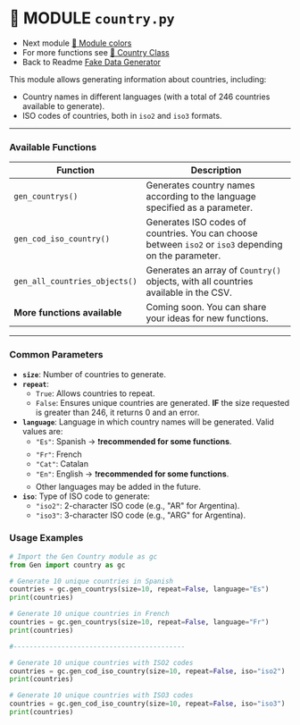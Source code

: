 # 📒 MODULE `country.py`

- Next module [📒 Module colors](colors.md)
- For more functions see [📕 Country Class](../../../Classes/lang/En/country.md)
- Back to Readme [Fake Data Generator](../../../../README.md)

This module allows generating information about countries, including:

- Country names in different languages (with a total of 246 countries available to generate).
- ISO codes of countries, both in `iso2` and `iso3` formats.

---

### Available Functions

| Function                         | Description                                                                                      |
|---------------------------------|--------------------------------------------------------------------------------------------------|
| `gen_countrys()`                | Generates country names according to the language specified as a parameter.                      |
| `gen_cod_iso_country()`          | Generates ISO codes of countries. You can choose between `iso2` or `iso3` depending on the parameter. |
| `gen_all_countries_objects()`   | Generates an array of `Country()` objects, with all countries available in the CSV.              |
| **More functions available**     | Coming soon. You can share your ideas for new functions.                                        |

---

### Common Parameters

- **`size`**: Number of countries to generate.
- **`repeat`**: 
  - `True`: Allows countries to repeat.
  - `False`: Ensures unique countries are generated. **IF** the size requested is greater than 246, it returns 0 and an error.
- **`language`**: Language in which country names will be generated. Valid values are:
  - `"Es"`: Spanish → ❗**recommended for some functions**.
  - `"Fr"`: French
  - `"Cat"`: Catalan
  - `"En"`: English → ❗**recommended for some functions**.
  - Other languages may be added in the future.
- **`iso`**: Type of ISO code to generate:
  - `"iso2"`: 2-character ISO code (e.g., "AR" for Argentina).
  - `"iso3"`: 3-character ISO code (e.g., "ARG" for Argentina).

### Usage Examples

```python
# Import the Gen Country module as gc
from Gen import country as gc

# Generate 10 unique countries in Spanish
countries = gc.gen_countrys(size=10, repeat=False, language="Es")
print(countries)

# Generate 10 unique countries in French
countries = gc.gen_countrys(size=10, repeat=False, language="Fr")
print(countries)

#-------------------------------------------

# Generate 10 unique countries with ISO2 codes
countries = gc.gen_cod_iso_country(size=10, repeat=False, iso="iso2")
print(countries)

# Generate 10 unique countries with ISO3 codes
countries = gc.gen_cod_iso_country(size=10, repeat=False, iso="iso3")
print(countries)
